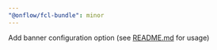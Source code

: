 ```yaml
---
"@onflow/fcl-bundle": minor
---
```


Add banner configuration option (see [README.md](/packages/fcl-bundle/README.md) for usage)